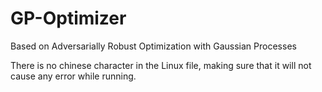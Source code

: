 # GP-Optimizer
Based on Adversarially Robust Optimization with Gaussian Processes

There is no chinese character in the Linux file, making sure that it will not cause any error while running.
